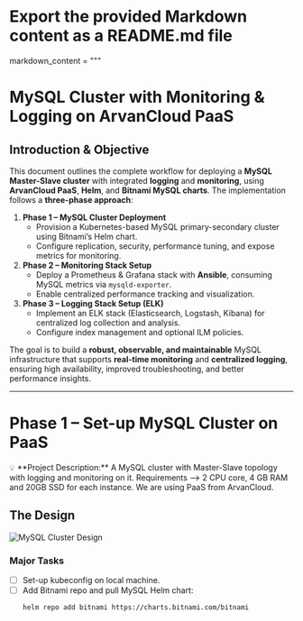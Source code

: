 # Export the provided Markdown content as a README.md file

markdown_content = """
# MySQL Cluster with Monitoring & Logging on ArvanCloud PaaS

## Introduction & Objective

This document outlines the complete workflow for deploying a **MySQL Master-Slave cluster** with integrated **logging** and **monitoring**, using **ArvanCloud PaaS**, **Helm**, and **Bitnami MySQL charts**. The implementation follows a **three-phase approach**:

1. **Phase 1 – MySQL Cluster Deployment**
    - Provision a Kubernetes-based MySQL primary-secondary cluster using Bitnami’s Helm chart.
    - Configure replication, security, performance tuning, and expose metrics for monitoring.
2. **Phase 2 – Monitoring Stack Setup**
    - Deploy a Prometheus & Grafana stack with **Ansible**, consuming MySQL metrics via `mysqld-exporter`.
    - Enable centralized performance tracking and visualization.
3. **Phase 3 – Logging Stack Setup (ELK)**
    - Implement an ELK stack (Elasticsearch, Logstash, Kibana) for centralized log collection and analysis.
    - Configure index management and optional ILM policies.

The goal is to build a **robust, observable, and maintainable** MySQL infrastructure that supports **real-time monitoring** and **centralized logging**, ensuring high availability, improved troubleshooting, and better performance insights.

---

# Phase 1 – Set-up MySQL Cluster on PaaS

<aside>
💡 **Project Description:**  
A MySQL cluster with Master-Slave topology with logging and monitoring on it.  
Requirements —> 2 CPU core, 4 GB RAM and 20GB SSD for each instance.  
We are using PaaS from ArvanCloud.
</aside>

## The Design

![MySQL Cluster Design](attachment:8a49f414-98a8-4c3d-8b59-70e9c8b5d8e2:telegram-cloud-photo-size-4-5823219000853776682-y.jpg)

### Major Tasks

- [ ] Set-up kubeconfig on local machine.
- [ ] Add Bitnami repo and pull MySQL Helm chart:  
  ```bash
  helm repo add bitnami https://charts.bitnami.com/bitnami

